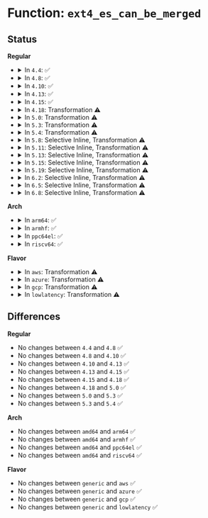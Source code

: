 # Function: <code>ext4_es_can_be_merged</code>

## Status
<b>Regular</b>
<ul>
<li>
<details>
<summary>In <code>4.4</code>: ✅</summary>

```c
int ext4_es_can_be_merged(struct extent_status *es1, struct extent_status *es2);
```

**Collision:** Unique Static

**Inline:** No

**Transformation:** False

**Instances:**

```
In fs/ext4/extents_status.c (ffffffff812dad60)
Location: fs/ext4/extents_status.c:380
Inline: False
Direct callers:
  - fs/ext4/extents_status.c:__es_insert_extent
  - fs/ext4/extents_status.c:__es_insert_extent
  - fs/ext4/extents_status.c:__es_insert_extent
  - fs/ext4/extents_status.c:__es_insert_extent
```
**Symbols:**

```
ffffffff812dad60-ffffffff812dae33: ext4_es_can_be_merged (STB_LOCAL)
```
</details>
</li>
<li>
<details>
<summary>In <code>4.8</code>: ✅</summary>

```c
int ext4_es_can_be_merged(struct extent_status *es1, struct extent_status *es2);
```

**Collision:** Unique Static

**Inline:** No

**Transformation:** False

**Instances:**

```
In fs/ext4/extents_status.c (ffffffff8130a5e0)
Location: fs/ext4/extents_status.c:380
Inline: False
Direct callers:
  - fs/ext4/extents_status.c:__es_insert_extent
  - fs/ext4/extents_status.c:__es_insert_extent
  - fs/ext4/extents_status.c:__es_insert_extent
  - fs/ext4/extents_status.c:__es_insert_extent
```
**Symbols:**

```
ffffffff8130a5e0-ffffffff8130a69f: ext4_es_can_be_merged (STB_LOCAL)
```
</details>
</li>
<li>
<details>
<summary>In <code>4.10</code>: ✅</summary>

```c
int ext4_es_can_be_merged(struct extent_status *es1, struct extent_status *es2);
```

**Collision:** Unique Static

**Inline:** No

**Transformation:** False

**Instances:**

```
In fs/ext4/extents_status.c (ffffffff813205e0)
Location: fs/ext4/extents_status.c:380
Inline: False
Direct callers:
  - fs/ext4/extents_status.c:__es_insert_extent
  - fs/ext4/extents_status.c:__es_insert_extent
  - fs/ext4/extents_status.c:__es_insert_extent
  - fs/ext4/extents_status.c:__es_insert_extent
```
**Symbols:**

```
ffffffff813205e0-ffffffff8132069f: ext4_es_can_be_merged (STB_LOCAL)
```
</details>
</li>
<li>
<details>
<summary>In <code>4.13</code>: ✅</summary>

```c
int ext4_es_can_be_merged(struct extent_status *es1, struct extent_status *es2);
```

**Collision:** Unique Static

**Inline:** No

**Transformation:** False

**Instances:**

```
In fs/ext4/extents_status.c (ffffffff812ef5a0)
Location: fs/ext4/extents_status.c:380
Inline: False
Direct callers:
  - fs/ext4/extents_status.c:__es_insert_extent
  - fs/ext4/extents_status.c:__es_insert_extent
  - fs/ext4/extents_status.c:__es_insert_extent
  - fs/ext4/extents_status.c:__es_insert_extent
```
**Symbols:**

```
ffffffff812ef5a0-ffffffff812ef65c: ext4_es_can_be_merged (STB_LOCAL)
```
</details>
</li>
<li>
<details>
<summary>In <code>4.15</code>: ✅</summary>

```c
int ext4_es_can_be_merged(struct extent_status *es1, struct extent_status *es2);
```

**Collision:** Unique Static

**Inline:** No

**Transformation:** False

**Instances:**

```
In fs/ext4/extents_status.c (ffffffff813140a0)
Location: fs/ext4/extents_status.c:381
Inline: False
Direct callers:
  - fs/ext4/extents_status.c:__es_insert_extent
  - fs/ext4/extents_status.c:__es_insert_extent
  - fs/ext4/extents_status.c:__es_insert_extent
  - fs/ext4/extents_status.c:__es_insert_extent
```
**Symbols:**

```
ffffffff813140a0-ffffffff8131415c: ext4_es_can_be_merged (STB_LOCAL)
```
</details>
</li>
<li>
<details>
<summary>In <code>4.18</code>: Transformation ⚠️</summary>

```c
int ext4_es_can_be_merged(struct extent_status *es1, struct extent_status *es2);
```

**Collision:** Unique Static

**Inline:** No

**Transformation:** True

**Instances:**

```
In fs/ext4/extents_status.c (0)
Location: fs/ext4/extents_status.c:380
Inline: False
Direct callers:
  - fs/ext4/extents_status.c:__es_insert_extent
  - fs/ext4/extents_status.c:__es_insert_extent
  - fs/ext4/extents_status.c:__es_insert_extent
  - fs/ext4/extents_status.c:__es_insert_extent
```
**Symbols:**

```
ffffffff81341f60-ffffffff81341ffe: ext4_es_can_be_merged (STB_LOCAL)
ffffffff81343714-ffffffff8134372d: ext4_es_can_be_merged.cold.18 (STB_LOCAL)
```
</details>
</li>
<li>
<details>
<summary>In <code>5.0</code>: Transformation ⚠️</summary>

```c
int ext4_es_can_be_merged(struct extent_status *es1, struct extent_status *es2);
```

**Collision:** Unique Static

**Inline:** No

**Transformation:** True

**Instances:**

```
In fs/ext4/extents_status.c (0)
Location: fs/ext4/extents_status.c:496
Inline: False
Direct callers:
  - fs/ext4/extents_status.c:__es_insert_extent
  - fs/ext4/extents_status.c:__es_insert_extent
  - fs/ext4/extents_status.c:__es_insert_extent
  - fs/ext4/extents_status.c:__es_insert_extent
```
**Symbols:**

```
ffffffff813597b0-ffffffff8135984e: ext4_es_can_be_merged (STB_LOCAL)
ffffffff8135b853-ffffffff8135b86c: ext4_es_can_be_merged.cold.20 (STB_LOCAL)
```
</details>
</li>
<li>
<details>
<summary>In <code>5.3</code>: Transformation ⚠️</summary>

```c
int ext4_es_can_be_merged(struct extent_status *es1, struct extent_status *es2);
```

**Collision:** Unique Static

**Inline:** No

**Transformation:** True

**Instances:**

```
In fs/ext4/extents_status.c (0)
Location: fs/ext4/extents_status.c:496
Inline: False
Direct callers:
  - fs/ext4/extents_status.c:__es_insert_extent
  - fs/ext4/extents_status.c:__es_insert_extent
  - fs/ext4/extents_status.c:__es_insert_extent
  - fs/ext4/extents_status.c:__es_insert_extent
```
**Symbols:**

```
ffffffff81382780-ffffffff8138282e: ext4_es_can_be_merged (STB_LOCAL)
ffffffff8138488e-ffffffff813848b5: ext4_es_can_be_merged.cold (STB_LOCAL)
```
</details>
</li>
<li>
<details>
<summary>In <code>5.4</code>: Transformation ⚠️</summary>

```c
int ext4_es_can_be_merged(struct extent_status *es1, struct extent_status *es2);
```

**Collision:** Unique Static

**Inline:** No

**Transformation:** True

**Instances:**

```
In fs/ext4/extents_status.c (0)
Location: fs/ext4/extents_status.c:496
Inline: False
Direct callers:
  - fs/ext4/extents_status.c:__es_insert_extent
  - fs/ext4/extents_status.c:__es_insert_extent
  - fs/ext4/extents_status.c:__es_insert_extent
  - fs/ext4/extents_status.c:__es_insert_extent
```
**Symbols:**

```
ffffffff8139acf0-ffffffff8139ad9e: ext4_es_can_be_merged (STB_LOCAL)
ffffffff8139d35f-ffffffff8139d37a: ext4_es_can_be_merged.cold (STB_LOCAL)
```
</details>
</li>
<li>
<details>
<summary>In <code>5.8</code>: Selective Inline, Transformation ⚠️</summary>

**Collision:** Unique Static

**Inline:** Selective

**Transformation:** True

**Instances:**

```
In fs/ext4/extents_status.c (0)
Location: fs/ext4/extents_status.c:496
Inline: True
Direct callers:
  - fs/ext4/extents_status.c:__es_insert_extent
  - fs/ext4/extents_status.c:__es_insert_extent
  - fs/ext4/extents_status.c:__es_insert_extent
  - fs/ext4/extents_status.c:__es_insert_extent
```
**Symbols:**

```
ffffffff813e6200-ffffffff813e62a2: ext4_es_can_be_merged.isra.0 (STB_LOCAL)
ffffffff813e89e7-ffffffff813e8a03: ext4_es_can_be_merged.isra.0.cold (STB_LOCAL)
```
</details>
</li>
<li>
<details>
<summary>In <code>5.11</code>: Selective Inline, Transformation ⚠️</summary>

**Collision:** Unique Static

**Inline:** Selective

**Transformation:** True

**Instances:**

```
In fs/ext4/extents_status.c (0)
Location: fs/ext4/extents_status.c:505
Inline: True
Direct callers:
  - fs/ext4/extents_status.c:__es_insert_extent
  - fs/ext4/extents_status.c:__es_insert_extent
  - fs/ext4/extents_status.c:__es_insert_extent
  - fs/ext4/extents_status.c:__es_insert_extent
```
**Symbols:**

```
ffffffff813f8560-ffffffff813f8602: ext4_es_can_be_merged.isra.0 (STB_LOCAL)
ffffffff81bec31e-ffffffff81bec33a: ext4_es_can_be_merged.isra.0.cold (STB_LOCAL)
```
</details>
</li>
<li>
<details>
<summary>In <code>5.13</code>: Selective Inline, Transformation ⚠️</summary>

**Collision:** Unique Static

**Inline:** Selective

**Transformation:** True

**Instances:**

```
In fs/ext4/extents_status.c (0)
Location: fs/ext4/extents_status.c:505
Inline: True
Direct callers:
  - fs/ext4/extents_status.c:__es_insert_extent
  - fs/ext4/extents_status.c:__es_insert_extent
  - fs/ext4/extents_status.c:__es_insert_extent
  - fs/ext4/extents_status.c:__es_insert_extent
```
**Symbols:**

```
ffffffff813fe9e0-ffffffff813fea81: ext4_es_can_be_merged.isra.0 (STB_LOCAL)
ffffffff81bde3c9-ffffffff81bde3e5: ext4_es_can_be_merged.isra.0.cold (STB_LOCAL)
```
</details>
</li>
<li>
<details>
<summary>In <code>5.15</code>: Selective Inline, Transformation ⚠️</summary>

**Collision:** Unique Static

**Inline:** Selective

**Transformation:** True

**Instances:**

```
In fs/ext4/extents_status.c (0)
Location: fs/ext4/extents_status.c:505
Inline: True
Direct callers:
  - fs/ext4/extents_status.c:__es_insert_extent
  - fs/ext4/extents_status.c:__es_insert_extent
  - fs/ext4/extents_status.c:__es_insert_extent
  - fs/ext4/extents_status.c:__es_insert_extent
```
**Symbols:**

```
ffffffff81451200-ffffffff814512a2: ext4_es_can_be_merged.isra.0 (STB_LOCAL)
ffffffff81cc9b26-ffffffff81cc9b42: ext4_es_can_be_merged.isra.0.cold (STB_LOCAL)
```
</details>
</li>
<li>
<details>
<summary>In <code>5.19</code>: Selective Inline, Transformation ⚠️</summary>

**Collision:** Unique Static

**Inline:** Selective

**Transformation:** True

**Instances:**

```
In fs/ext4/extents_status.c (0)
Location: fs/ext4/extents_status.c:505
Inline: True
Direct callers:
  - fs/ext4/extents_status.c:__es_insert_extent
  - fs/ext4/extents_status.c:__es_insert_extent
  - fs/ext4/extents_status.c:__es_insert_extent
  - fs/ext4/extents_status.c:__es_insert_extent
```
**Symbols:**

```
ffffffff814ce3c0-ffffffff814ce472: ext4_es_can_be_merged.isra.0 (STB_LOCAL)
ffffffff81e7c81e-ffffffff81e7c83c: ext4_es_can_be_merged.isra.0.cold (STB_LOCAL)
```
</details>
</li>
<li>
<details>
<summary>In <code>6.2</code>: Selective Inline, Transformation ⚠️</summary>

**Collision:** Unique Static

**Inline:** Selective

**Transformation:** True

**Instances:**

```
In fs/ext4/extents_status.c (ffffffff81566b90)
Location: fs/ext4/extents_status.c:503
Inline: True
Direct callers:
  - fs/ext4/extents_status.c:__es_insert_extent
  - fs/ext4/extents_status.c:__es_insert_extent
  - fs/ext4/extents_status.c:__es_insert_extent
  - fs/ext4/extents_status.c:__es_insert_extent
```
**Symbols:**

```
ffffffff81566b90-ffffffff81566c95: ext4_es_can_be_merged.isra.0 (STB_LOCAL)
```
</details>
</li>
<li>
<details>
<summary>In <code>6.5</code>: Selective Inline, Transformation ⚠️</summary>

**Collision:** Unique Static

**Inline:** Selective

**Transformation:** True

**Instances:**

```
In fs/ext4/extents_status.c (ffffffff8159e820)
Location: fs/ext4/extents_status.c:520
Inline: True
Direct callers:
  - fs/ext4/extents_status.c:__es_insert_extent
  - fs/ext4/extents_status.c:__es_insert_extent
  - fs/ext4/extents_status.c:__es_insert_extent
  - fs/ext4/extents_status.c:__es_insert_extent
```
**Symbols:**

```
ffffffff8159e820-ffffffff8159e928: ext4_es_can_be_merged.isra.0 (STB_LOCAL)
```
</details>
</li>
<li>
<details>
<summary>In <code>6.8</code>: Selective Inline, Transformation ⚠️</summary>

**Collision:** Unique Static

**Inline:** Selective

**Transformation:** True

**Instances:**

```
In fs/ext4/extents_status.c (ffffffff815d7390)
Location: fs/ext4/extents_status.c:534
Inline: True
Direct callers:
  - fs/ext4/extents_status.c:__es_insert_extent
  - fs/ext4/extents_status.c:__es_insert_extent
  - fs/ext4/extents_status.c:__es_insert_extent
  - fs/ext4/extents_status.c:__es_insert_extent
```
**Symbols:**

```
ffffffff815d7390-ffffffff815d7498: ext4_es_can_be_merged.isra.0 (STB_LOCAL)
```
</details>
</li>
</ul>
<b>Arch</b>
<ul>
<li>
<details>
<summary>In <code>arm64</code>: ✅</summary>

```c
int ext4_es_can_be_merged(struct extent_status *es1, struct extent_status *es2);
```

**Collision:** Unique Static

**Inline:** No

**Transformation:** False

**Instances:**

```
In fs/ext4/extents_status.c (ffff80001046d728)
Location: fs/ext4/extents_status.c:496
Inline: False
Direct callers:
  - fs/ext4/extents_status.c:__es_insert_extent
  - fs/ext4/extents_status.c:__es_insert_extent
  - fs/ext4/extents_status.c:__es_insert_extent
  - fs/ext4/extents_status.c:__es_insert_extent
```
**Symbols:**

```
ffff80001046d728-ffff80001046d814: ext4_es_can_be_merged (STB_LOCAL)
```
</details>
</li>
<li>
<details>
<summary>In <code>armhf</code>: ✅</summary>

```c
int ext4_es_can_be_merged(struct extent_status *es1, struct extent_status *es2);
```

**Collision:** Unique Static

**Inline:** No

**Transformation:** False

**Instances:**

```
In fs/ext4/extents_status.c (c062ee84)
Location: fs/ext4/extents_status.c:496
Inline: False
Direct callers:
  - fs/ext4/extents_status.c:__es_insert_extent
  - fs/ext4/extents_status.c:__es_insert_extent
  - fs/ext4/extents_status.c:__es_insert_extent
  - fs/ext4/extents_status.c:__es_insert_extent
```
**Symbols:**

```
c062ee84-c062efac: ext4_es_can_be_merged (STB_LOCAL)
```
</details>
</li>
<li>
<details>
<summary>In <code>ppc64el</code>: ✅</summary>

```c
int ext4_es_can_be_merged(struct extent_status *es1, struct extent_status *es2);
```

**Collision:** Unique Static

**Inline:** No

**Transformation:** False

**Instances:**

```
In fs/ext4/extents_status.c (c00000000058d630)
Location: fs/ext4/extents_status.c:496
Inline: False
Direct callers:
  - fs/ext4/extents_status.c:__es_insert_extent
  - fs/ext4/extents_status.c:__es_insert_extent
  - fs/ext4/extents_status.c:__es_insert_extent
  - fs/ext4/extents_status.c:__es_insert_extent
```
**Symbols:**

```
c00000000058d630-c00000000058d720: ext4_es_can_be_merged (STB_LOCAL)
```
</details>
</li>
<li>
<details>
<summary>In <code>riscv64</code>: ✅</summary>

```c
int ext4_es_can_be_merged(struct extent_status *es1, struct extent_status *es2);
```

**Collision:** Unique Static

**Inline:** No

**Transformation:** False

**Instances:**

```
In fs/ext4/extents_status.c (ffffffe0002faa00)
Location: fs/ext4/extents_status.c:496
Inline: False
Direct callers:
  - fs/ext4/extents_status.c:__es_insert_extent
  - fs/ext4/extents_status.c:__es_insert_extent
  - fs/ext4/extents_status.c:__es_insert_extent
  - fs/ext4/extents_status.c:__es_insert_extent
```
**Symbols:**

```
ffffffe0002faa00-ffffffe0002faabc: ext4_es_can_be_merged (STB_LOCAL)
```
</details>
</li>
</ul>
<b>Flavor</b>
<ul>
<li>
<details>
<summary>In <code>aws</code>: Transformation ⚠️</summary>

```c
int ext4_es_can_be_merged(struct extent_status *es1, struct extent_status *es2);
```

**Collision:** Unique Static

**Inline:** No

**Transformation:** True

**Instances:**

```
In fs/ext4/extents_status.c (0)
Location: fs/ext4/extents_status.c:496
Inline: False
Direct callers:
  - fs/ext4/extents_status.c:__es_insert_extent
  - fs/ext4/extents_status.c:__es_insert_extent
  - fs/ext4/extents_status.c:__es_insert_extent
  - fs/ext4/extents_status.c:__es_insert_extent
```
**Symbols:**

```
ffffffff813932d0-ffffffff8139337e: ext4_es_can_be_merged (STB_LOCAL)
ffffffff8139593f-ffffffff8139595a: ext4_es_can_be_merged.cold (STB_LOCAL)
```
</details>
</li>
<li>
<details>
<summary>In <code>azure</code>: Transformation ⚠️</summary>

```c
int ext4_es_can_be_merged(struct extent_status *es1, struct extent_status *es2);
```

**Collision:** Unique Static

**Inline:** No

**Transformation:** True

**Instances:**

```
In fs/ext4/extents_status.c (0)
Location: fs/ext4/extents_status.c:496
Inline: False
Direct callers:
  - fs/ext4/extents_status.c:__es_insert_extent
  - fs/ext4/extents_status.c:__es_insert_extent
  - fs/ext4/extents_status.c:__es_insert_extent
  - fs/ext4/extents_status.c:__es_insert_extent
```
**Symbols:**

```
ffffffff81383d60-ffffffff81383e0e: ext4_es_can_be_merged (STB_LOCAL)
ffffffff813863cf-ffffffff813863ea: ext4_es_can_be_merged.cold (STB_LOCAL)
```
</details>
</li>
<li>
<details>
<summary>In <code>gcp</code>: Transformation ⚠️</summary>

```c
int ext4_es_can_be_merged(struct extent_status *es1, struct extent_status *es2);
```

**Collision:** Unique Static

**Inline:** No

**Transformation:** True

**Instances:**

```
In fs/ext4/extents_status.c (0)
Location: fs/ext4/extents_status.c:496
Inline: False
Direct callers:
  - fs/ext4/extents_status.c:__es_insert_extent
  - fs/ext4/extents_status.c:__es_insert_extent
  - fs/ext4/extents_status.c:__es_insert_extent
  - fs/ext4/extents_status.c:__es_insert_extent
```
**Symbols:**

```
ffffffff81390c30-ffffffff81390cde: ext4_es_can_be_merged (STB_LOCAL)
ffffffff8139329f-ffffffff813932ba: ext4_es_can_be_merged.cold (STB_LOCAL)
```
</details>
</li>
<li>
<details>
<summary>In <code>lowlatency</code>: Transformation ⚠️</summary>

```c
int ext4_es_can_be_merged(struct extent_status *es1, struct extent_status *es2);
```

**Collision:** Unique Static

**Inline:** No

**Transformation:** True

**Instances:**

```
In fs/ext4/extents_status.c (0)
Location: fs/ext4/extents_status.c:496
Inline: False
Direct callers:
  - fs/ext4/extents_status.c:__es_insert_extent
  - fs/ext4/extents_status.c:__es_insert_extent
  - fs/ext4/extents_status.c:__es_insert_extent
  - fs/ext4/extents_status.c:__es_insert_extent
```
**Symbols:**

```
ffffffff813a4ac0-ffffffff813a4b6e: ext4_es_can_be_merged (STB_LOCAL)
ffffffff813a732c-ffffffff813a7347: ext4_es_can_be_merged.cold (STB_LOCAL)
```
</details>
</li>
</ul>

## Differences
<b>Regular</b>
<ul>
<li>
No changes between <code>4.4</code> and <code>4.8</code> ✅
</li>
<li>
No changes between <code>4.8</code> and <code>4.10</code> ✅
</li>
<li>
No changes between <code>4.10</code> and <code>4.13</code> ✅
</li>
<li>
No changes between <code>4.13</code> and <code>4.15</code> ✅
</li>
<li>
No changes between <code>4.15</code> and <code>4.18</code> ✅
</li>
<li>
No changes between <code>4.18</code> and <code>5.0</code> ✅
</li>
<li>
No changes between <code>5.0</code> and <code>5.3</code> ✅
</li>
<li>
No changes between <code>5.3</code> and <code>5.4</code> ✅
</li>
</ul>
<b>Arch</b>
<ul>
<li>
No changes between <code>amd64</code> and <code>arm64</code> ✅
</li>
<li>
No changes between <code>amd64</code> and <code>armhf</code> ✅
</li>
<li>
No changes between <code>amd64</code> and <code>ppc64el</code> ✅
</li>
<li>
No changes between <code>amd64</code> and <code>riscv64</code> ✅
</li>
</ul>
<b>Flavor</b>
<ul>
<li>
No changes between <code>generic</code> and <code>aws</code> ✅
</li>
<li>
No changes between <code>generic</code> and <code>azure</code> ✅
</li>
<li>
No changes between <code>generic</code> and <code>gcp</code> ✅
</li>
<li>
No changes between <code>generic</code> and <code>lowlatency</code> ✅
</li>
</ul>
